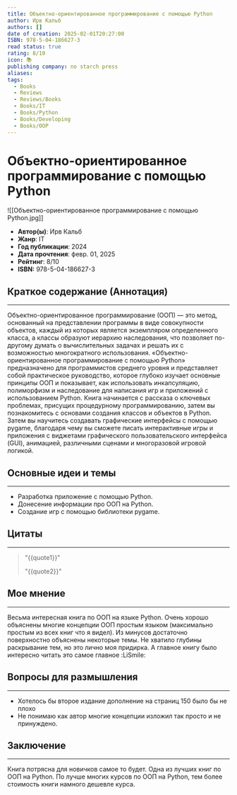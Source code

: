 ```yaml
---
title: Объектно-ориентированное программирование с помощью Python
author: Ирв Кальб
authors: []
date of creation: 2025-02-01T20:27:00
ISBN: 978-5-04-186627-3
read status: true
rating: 8/10
icon: 📚
publishing company: no starch press
aliases: 
tags:
  - Books
  - Reviews
  - Reviews/Books
  - Books/IT
  - Books/Python
  - Books/Developing
  - Books/OOP
---
```

# Объектно-ориентированное программирование с помощью Python

![[Объектно-ориентированное программирование с помощью Python.jpg]]

- **Автор(ы)**: Ирв Кальб
- **Жанр**: IT
- **Год публикации**: 2024
- **Дата прочтения**: февр. 01, 2025
- **Рейтинг**: 8/10
- **ISBN:** 978-5-04-186627-3



## Краткое содержание (Аннотация)
---

Объектно-ориентированное программирование (ООП) — это метод, основанный на представлении программы в виде совокупности объектов, каждый из которых является экземпляром определенного класса, а классы образуют иерархию наследования, что позволяет по-другому думать о вычислительных задачах и решать их с возможностью многократного использования. «Объектно-ориентированное программирование с помощью Python» предназначено для программистов среднего уровня и представляет собой практическое руководство, которое глубоко изучает основные принципы ООП и показывает, как использовать инкапсуляцию, полиморфизм и наследование для написания игр и приложений с использованием Python. Книга начинается с рассказа о ключевых проблемах, присущих процедурному программированию, затем вы познакомитесь с основами создания классов и объектов в Python. Затем вы научитесь создавать графические интерфейсы c помощью pygame, благодаря чему вы сможете писать интерактивные игры и приложения с виджетами графического пользовательского интерфейса (GUI), анимацией, различными сценами и многоразовой игровой логикой.


## Основные идеи и темы
---

- Разработка приложение с помощью Python.
- Донесение информации про ООП на Python.
- Создание игр с помощью библиотеки pygame.



## Цитаты
---

> "{{quote1}}"
> 
> "{{quote2}}"




## Мое мнение
---

Весьма интересная книга по ООП на языке Python. Очень хорошо объяснены многие концепции ООП простым языком (максимально простым из всех книг что я видел). Из минусов достаточно поверхностно объяснены некоторые темы. Не хватило глубины раскрывание тем, но это лично моя придирка. А главное книгу было интересно читать это самое главное :LiSmile:




## Вопросы для размышления
---

- Хотелось бы второе издание дополнение на страниц 150 было бы не плохо
- Не понимаю как автор многие концепции изложил так просто  и не принуждено.



## Заключение
---

Книга потрясна для новичков самое то будет. Одна из лучших книг по ООП на Python. По лучше многих курсов по ООП на Python, тем более стоимость книги намного дешевле курса.
